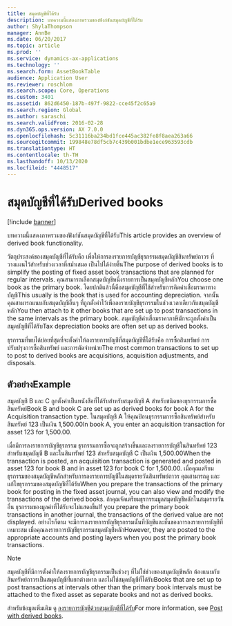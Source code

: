 ```yaml
---
title: สมุดบัญชีที่ได้รับ
description: บทความนี้แสดงภาพรวมของฟังก์ชันสมุดบัญชีที่ได้รับ
author: ShylaThompson
manager: AnnBe
ms.date: 06/20/2017
ms.topic: article
ms.prod: ''
ms.service: dynamics-ax-applications
ms.technology: ''
ms.search.form: AssetBookTable
audience: Application User
ms.reviewer: roschlom
ms.search.scope: Core, Operations
ms.custom: 3401
ms.assetid: 862d6450-187b-497f-9822-cce45f2c65a9
ms.search.region: Global
ms.author: saraschi
ms.search.validFrom: 2016-02-28
ms.dyn365.ops.version: AX 7.0.0
ms.openlocfilehash: 5c31116ba234bd1fce445ac382fe8f8aea263a66
ms.sourcegitcommit: 199848e78df5cb7c439b001bdbe1ece963593cdb
ms.translationtype: HT
ms.contentlocale: th-TH
ms.lasthandoff: 10/13/2020
ms.locfileid: "4448517"
---
```

# <a name="derived-books"></a><span data-ttu-id="ff683-103">สมุดบัญชีที่ได้รับ</span><span class="sxs-lookup"><span data-stu-id="ff683-103">Derived books</span></span>

[!include [banner](../includes/banner.md)]

<span data-ttu-id="ff683-104">บทความนี้แสดงภาพรวมของฟังก์ชันสมุดบัญชีที่ได้รับ</span><span class="sxs-lookup"><span data-stu-id="ff683-104">This article provides an overview of derived book functionality.</span></span>

<span data-ttu-id="ff683-105">วัตถุประสงค์ของสมุดบัญชีที่ได้รับคือ เพื่อให้การลงรายการบัญชีธุรกรรมสมุดบัญชีสินทรัพย์ถาวร ที่วางแผนไว้สำหรับช่วงเวลาที่สม่ำเสมอ เป็นไปได้ง่ายขึ้น</span><span class="sxs-lookup"><span data-stu-id="ff683-105">The purpose of derived books is to simplify the posting of fixed asset book transactions that are planned for regular intervals.</span></span>  <span data-ttu-id="ff683-106">คุณสามารถเลือกสมุดบัญชีหนึ่งรายการเป็นสมุดบัญชีหลัก</span><span class="sxs-lookup"><span data-stu-id="ff683-106">You choose one book as the primary book.</span></span> <span data-ttu-id="ff683-107">โดยปกติแล้วนี่คือสมุดบัญชีที่ใช้สำหรับการคิดค่าเสื่อมราคาทางบัญชี</span><span class="sxs-lookup"><span data-stu-id="ff683-107">This usually is the book that is used for accounting depreciation.</span></span> <span data-ttu-id="ff683-108">จากนั้นคุณสามารถแนบกับสมุดบัญชีอื่นๆ ที่ถูกตั้งค่าไว้เพื่อลงรายบัญชีธุรกรรมในช่วงเวลาเดียวกับสมุดบัญชีหลัก</span><span class="sxs-lookup"><span data-stu-id="ff683-108">You then attach to it other books that are set up to post transactions in the same intervals as the primary book.</span></span> <span data-ttu-id="ff683-109">สมุดบัญชีค่าเสื่อมราคาภาษีมักจะถูกตั้งค่าเป็นสมุดบัญชีที่ได้รับ</span><span class="sxs-lookup"><span data-stu-id="ff683-109">Tax depreciation books are often set up as derived books.</span></span> 

<span data-ttu-id="ff683-110">ธุรกรรมที่พบได้บ่อยที่สุดที่จะตั้งค่าให้ลงรายการบัญชีที่สมุดบัญชีที่ได้รับคือ การซื้อสินทรัพย์ การปรับปรุงการซื้อสินทรัพย์ และการตัดจำหน่าย</span><span class="sxs-lookup"><span data-stu-id="ff683-110">The most common transactions to set up to post to derived books are acquisitions, acquisition adjustments, and disposals.</span></span> 

## <a name="example"></a><span data-ttu-id="ff683-111">ตัวอย่าง</span><span class="sxs-lookup"><span data-stu-id="ff683-111">Example</span></span>

<span data-ttu-id="ff683-112">สมุดบัญชี B และ C ถูกตั้งค่าเป็นหนังสือที่ได้รับสำหรับสมุดบัญชี A สำหรับชนิดของธุรกรรมการซื้อสินทรัพย์</span><span class="sxs-lookup"><span data-stu-id="ff683-112">Book B and book C are set up as derived books for book A for the Acquisition transaction type.</span></span> <span data-ttu-id="ff683-113">ในสมุดบัญชี A ให้คุณป้อนธุรกรรมการซื้อสินทรัพย์สำหรับสินทรัพย์ 123 เป็นเงิน 1,500.00</span><span class="sxs-lookup"><span data-stu-id="ff683-113">In book A, you enter an acquisition transaction for asset 123 for 1,500.00.</span></span> 

<span data-ttu-id="ff683-114">เมื่อมีการลงรายการบัญชีธุรกรรม ธุรกรรมการซื้อจะถูกสร้างขึ้นและลงรายการบัญชีในสินทรัพย์ 123 สำหรับสมุดบัญชี B และในสินทรัพย์ 123 สำหรับสมุดบัญชี C เป็นเงิน 1,500.00</span><span class="sxs-lookup"><span data-stu-id="ff683-114">When the transaction is posted, an acquisition transaction is generated and posted in asset 123 for book B and in asset 123 for book C for 1,500.00.</span></span> <span data-ttu-id="ff683-115">เมื่อคุณเตรียมธุรกรรมของสมุดบัญชีหลักสำหรับการลงรายการบัญชีในสมุดรายวันสินทรัพย์ถาวร คุณสามารถดู และแก้ไขธุรกรรมของสมุดบัญชีที่ได้รับ</span><span class="sxs-lookup"><span data-stu-id="ff683-115">When you prepare the transactions of the primary book for posting in the fixed asset journal, you can also view and modify the transactions of the derived books.</span></span> <span data-ttu-id="ff683-116">ถ้าคุณจัดเตรียมธุรกรรมมูลสมุดบัญชีหลักในสมุดรายวันอื่น ธุรกรรมของมูลค่าที่ได้รับจะไม่แสดงขึ้น</span><span class="sxs-lookup"><span data-stu-id="ff683-116">If you prepare the primary book transactions in another journal, the transactions of the derived value are not displayed.</span></span> <span data-ttu-id="ff683-117">อย่างไรก็ตาม จะมีการลงรายการบัญชีธุรกรรมนั้นที่บัญชีและชั้นของการลงรายการบัญชีที่เหมาะสม เมื่อคุณลงรายการบัญชีธุรกรรมสมุดบัญชีหลัก</span><span class="sxs-lookup"><span data-stu-id="ff683-117">However, they are posted to the appropriate accounts and posting layers when you post the primary book transactions.</span></span>

> [!NOTE]                                                                                                                               
> <span data-ttu-id="ff683-118">สมุดบัญชีที่มีการตั้งค่าให้ลงรายการบัญชีธุรกรรมเป็นช่วงๆ ที่ไม่ใช่ช่วงของสมุดบัญชีหลัก ต้องแนบกับสินทรัพย์ถาวรเป็นสมุดบัญชีที่แยกต่างหาก และไม่ใช่สมุดบัญชีที่ได้รับ</span><span class="sxs-lookup"><span data-stu-id="ff683-118">Books that are set up to post transactions at intervals other than the primary book intervals must be attached to the fixed asset as separate books and not as derived books.</span></span>  

<span data-ttu-id="ff683-119">สำหรับข้อมูลเพิ่มเติม ดู [ลงรายการบัญชีด้วยสมุดบัญชีที่ได้รับ](post-derived-value-models.md)</span><span class="sxs-lookup"><span data-stu-id="ff683-119">For more information, see [Post with derived books](post-derived-value-models.md).</span></span>



